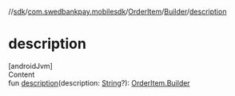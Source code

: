 //[sdk](../../../../index.md)/[com.swedbankpay.mobilesdk](../../index.md)/[OrderItem](../index.md)/[Builder](index.md)/[description](description.md)



# description  
[androidJvm]  
Content  
fun [description](description.md)(description: [String](https://kotlinlang.org/api/latest/jvm/stdlib/kotlin/-string/index.html)?): [OrderItem.Builder](index.md)  



